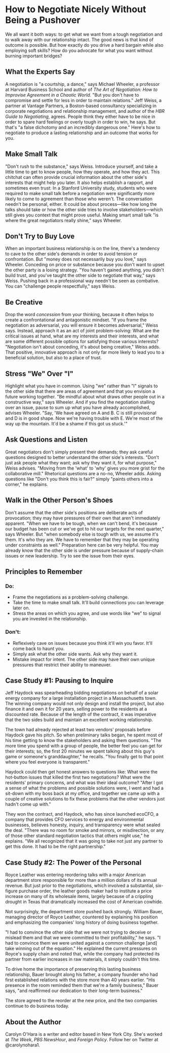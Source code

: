 # How to Negotiate Nicely Without Being a Pushover

We all want it both ways: to get what we want from a tough negotiation and to walk away with our relationship intact. The good news is that kind of outcome is possible. But how exactly do you drive a hard bargain while also employing soft skills? How do you advocate for what you want without burning important bridges?

## What the Experts Say

A negotiation is "a courtship, a dance," says Michael Wheeler, a professor at Harvard Business School and author of *The Art of Negotiation: How to Improvise Agreement in a Chaotic World*. "But you don't have to compromise and settle for less in order to maintain relations." Jeff Weiss, a partner at Vantage Partners, a Boston-based consultancy specializing in corporate negotiations and relationship management, and author of the *HBR Guide to Negotiating*, agrees. People think they either have to be nice in order to spare hard feelings or overly tough in order to win, he says. But that's "a false dichotomy and an incredibly dangerous one." Here's how to negotiate to produce a lasting relationship and an outcome that works for you.

## Make Small Talk

"Don't rush to the substance," says Weiss. Introduce yourself, and take a little time to get to know people, how they operate, and how they act. This chitchat can often provide crucial information about the other side's interests that might help you later. It also helps establish a rapport, and sometimes even trust: In a Stanford University study, students who were required to make small talk before a negotiation were significantly more likely to come to agreement than those who weren't. The conversation needn't be personal, either. It could be about process—like how long the talks should take or how the other side tries to involve stakeholders—which still gives you context that might prove useful. Making smart small talk "is where the great negotiators really shine," says Wheeler.

## Don't Try to Buy Love

When an important business relationship is on the line, there's a tendency to cave to the other side's demands in order to avoid tension or confrontation. But "money does not necessarily buy you love," says Wheeler. Conceding on price or substance because you don't want to upset the other party is a losing strategy. "You haven't gained anything, you didn't build trust, and you've taught the other side to negotiate that way," says Weiss. Pushing back in a professional way needn't be seen as combative. You can "challenge people respectfully," says Weiss.

## Be Creative

Drop the word *concession* from your thinking, because it often helps to create a confrontational and antagonistic mindset. "If you frame the negotiation as adversarial, you will ensure it becomes adversarial," Weiss says. Instead, approach it as an act of joint problem-solving: What are the critical issues at hand, what are my interests and their interests, and what are some different possible options for satisfying those various interests? "Negotiation isn't about conceding, it's about being creative," Weiss adds. That positive, innovative approach is not only far more likely to lead you to a beneficial solution, but also to a place of trust.

## Stress "We" Over "I"

Highlight what you have in common. Using "we" rather than "I" signals to the other side that there are areas of agreement and that you envision a future working together. "Be mindful about what draws other people out in a constructive way," says Wheeler. And if you find the negotiation stalling over an issue, pause to sum up what you have already accomplished, advises Wheeler. "Say, 'We have agreed on A and B. C is still provisional and D is in good shape. Now we're having trouble with E. We're most of the way up the mountain. It'd be a shame if this got us stuck.'"

## Ask Questions and Listen

Great negotiators don't simply present their demands; they ask careful questions designed to better understand the other side's interests. "Don't just ask people what they want; ask why they want it, for what purpose," Weiss advises. "Moving from the 'what' to 'why' gives you more grist for the collaborative mill." Rhetorical questions are a no-no, Wheeler adds. Asking questions like "Don't you think this is fair?" simply "paints others into a corner," he explains.

## Walk in the Other Person's Shoes

Don't assume that the other side's positions are deliberate acts of provocation; they may have pressures of their own that aren't immediately apparent. "When we have to be tough, when we can't bend, it's because our budget has been cut or we've got to hit our targets for the next quarter," says Wheeler. But "when somebody else is tough with us, we assume it's them. It's who they are. We have to remember that they may be operating under constraints as well." Preparation here can be very helpful. You may already know that the other side is under pressure because of supply-chain issues or new leadership. Try to see the issue from their eyes.

## Principles to Remember

### Do:
- Frame the negotiations as a problem-solving challenge.
- Take the time to make small talk. It'll build connections you can leverage later on.
- Stress the areas on which you agree, and use words like "we" to signal you are invested in the relationship.

### Don't:
- Reflexively cave on issues because you think it'll win you favor. It'll come back to haunt you.
- Simply ask what the other side wants. Ask why they want it.
- Mistake impact for intent. The other side may have their own unique pressures that restrict their ability to maneuver.

## Case Study #1: Pausing to Inquire

Jeff Haydock was spearheading bidding negotiations on behalf of a solar energy company for a large installation project in a Massachusetts town. The winning company would not only design and install the project, but also finance it and own it for 20 years, selling power to the residents at a discounted rate. Because of the length of the contract, it was imperative that the two sides build and maintain an excellent working relationship.

The town had already rejected at least two vendors' proposals before Haydock gave his pitch. So when preliminary talks began, he spent most of his time getting to know the stakeholders and asking them questions. "The more time you spend with a group of people, the better feel you can get for their interests; so, the first 20 minutes we spent talking about this guy's game or someone's granddaughter," he recalls. "You finally get to that point where you feel everyone is transparent."

Haydock could then get honest answers to questions like: What were the hot-button issues that killed the first two negotiations? What were the residents' primary concerns, and what was their ideal outcome? "After I got a sense of what the problems and possible solutions were, I went and had a sit-down with my boss back at my office, and together we came up with a couple of creative solutions to fix these problems that the other vendors just hadn't come up with."

They won the contract, and Haydock, who has since launched ecoCFO, a company that provides CFO services to energy and environmental businesses, believes honesty, inquiry, and transparency were what sealed the deal. "There was no room for smoke and mirrors, or misdirection, or any of those other standard negotiation tactics that others might use," he explains. "We all recognized that it was going to take not just any partner to get this done. It had to be the right partnership."

## Case Study #2: The Power of the Personal

Royce Leather was entering reordering talks with a major American department store responsible for more than a million dollars of its annual revenue. But just prior to the negotiations, which involved a substantial, six-figure purchase order, the leather goods maker had to institute a price increase on many of its wholesale items, largely because of a crippling drought in Texas that dramatically increased the cost of American cowhide.

Not surprisingly, the department store pushed back strongly. William Bauer, managing director of Royce Leather, countered by explaining his position and emphasizing the companies' long history of doing business together.

"I had to convince the other side that we were not trying to deceive or mislead them and that we were committed to their profitability," he says. "I had to convince them we were united against a common challenge [and] take winning out of the equation." He explained the current pressures on Royce's supply chain and noted that, while the company had protected its partner from earlier increases in raw materials, it simply couldn't this time.

To drive home the importance of preserving this lasting business relationship, Bauer brought along his father, a company founder who had first established relations with the store more than 40 years earlier. "His presence in the room reminded them that we're a family business," Bauer says, "and reaffirmed our dedication to their long-term business."

The store agreed to the reorder at the new price, and the two companies continue to do business today.

## About the Author

Carolyn O'Hara is a writer and editor based in New York City. She's worked at *The Week*, *PBS NewsHour*, and *Foreign Policy*. Follow her on Twitter at @carolynohara1.